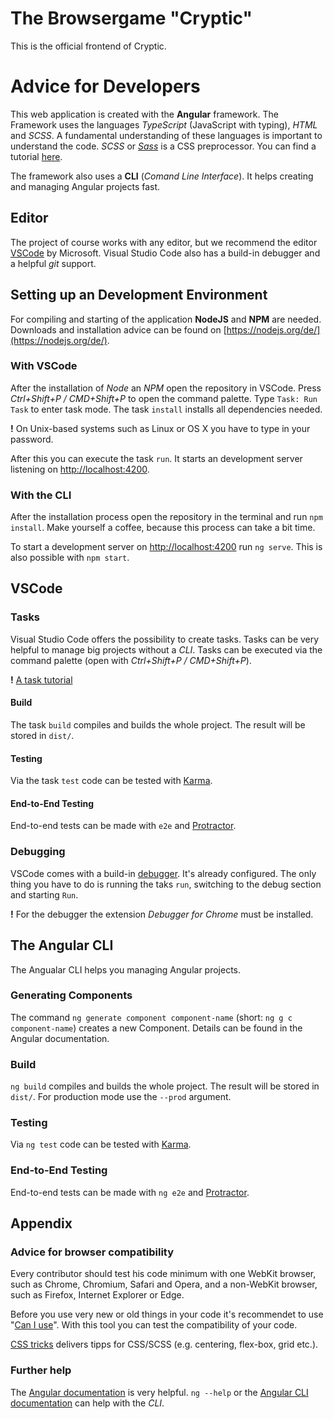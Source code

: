 # The Browsergame "Cryptic"

This is the official frontend of Cryptic. 

# Advice for Developers

This web application is created with the **Angular** framework. The Framework uses the languages *TypeScript* (JavaScript with typing), *HTML* and *SCSS*. A fundamental understanding of these languages is important to understand the code. *SCSS* or [*Sass*](http://sass-lang.com/guide) is a CSS preprocessor. You can find a tutorial [here](https://www.toptal.com/sass/theming-scss-tutorial).

The framework also uses a **CLI** (*Comand Line Interface*). It helps creating and managing Angular projects fast.

## Editor

The project of course works with any editor, but we recommend the editor [VSCode](https://code.visualstudio.com) by Microsoft. Visual Studio Code also has a build-in debugger and a helpful *git* support.

## Setting up an Development Environment

For compiling and starting of the application **NodeJS** and **NPM** are needed. Downloads and installation advice can be found on [https://nodejs.org/de/](https://nodejs.org/de/).

### With VSCode

After the installation of *Node* an *NPM* open the repository in VSCode. Press *Ctrl+Shift+P / CMD+Shift+P* to open the command palette. Type `Task: Run Task` to enter task mode. The task `install` installs all dependencies needed.

**!** On Unix-based systems such as Linux or OS X you have to type in your password.

After this you can execute the task `run`. It starts an development server listening on [http://localhost:4200](http://localhost:4200).

### With the CLI

After the installation process open the repository in the terminal and run `npm install`. Make yourself a coffee, because this process can take a bit time.

To start a development server on [http://localhost:4200](http://localhost:4200) run `ng serve`. This is also possible with `npm start`.

## VSCode

### Tasks

Visual Studio Code offers the possibility to create tasks. Tasks can be very helpful to manage big projects without a *CLI*. Tasks can be executed via the command palette (open with *Ctrl+Shift+P / CMD+Shift+P*).

**!** [A task tutorial](https://code.visualstudio.com/Docs/editor/tasks)

#### Build

The task `build` compiles and builds the whole project. The result will be stored  in `dist/`.

#### Testing

Via the task `test` code can be tested with [Karma](https://karma-runner.github.io).

#### End-to-End Testing

End-to-end tests can be made with `e2e` and [Protractor](http://www.protractortest.org/).

### Debugging

VSCode comes with a build-in [debugger](https://code.visualstudio.com/Docs/editor/debugging). It's already configured. The only thing you have to do is running the taks `run`, switching to the debug section and starting `Run`.

**!** For the debugger the extension *Debugger for Chrome* must be installed.

## The Angular CLI

The Angualar CLI helps you managing Angular projects.

### Generating Components

The command `ng generate component component-name` (short: `ng g c component-name`) creates a new Component. Details can be found in the Angular documentation.

### Build

`ng build` compiles and builds the whole project. The result will be stored  in `dist/`. For production mode use the `--prod` argument.

### Testing

Via `ng test` code can be tested with [Karma](https://karma-runner.github.io).

### End-to-End Testing

End-to-end tests can be made with `ng e2e` and [Protractor](http://www.protractortest.org/).

## Appendix

### Advice for browser compatibility

Every contributor should test his code minimum with one WebKit browser, such as Chrome, Chromium, Safari and Opera, and a non-WebKit browser, such as Firefox, Internet Explorer or Edge.

Before you use very new or old things in your code it's recommendet to use "[Can I use](https://caniuse.com/)". With this tool you can test the compatibility of your code.

[CSS tricks](https://css-tricks.com) delivers tipps for CSS/SCSS (e.g. centering, flex-box, grid etc.).

### Further help
The [Angular documentation](https://angular.io/docs) is very helpful. `ng --help` or the [Angular CLI documentation](https://github.com/angular/angular-cli/wiki) can help with the *CLI*.
